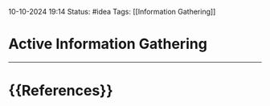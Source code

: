 10-10-2024 19:14
Status: #idea
Tags: [[Information Gathering]]

# Active Information Gathering







---
# {{References}}